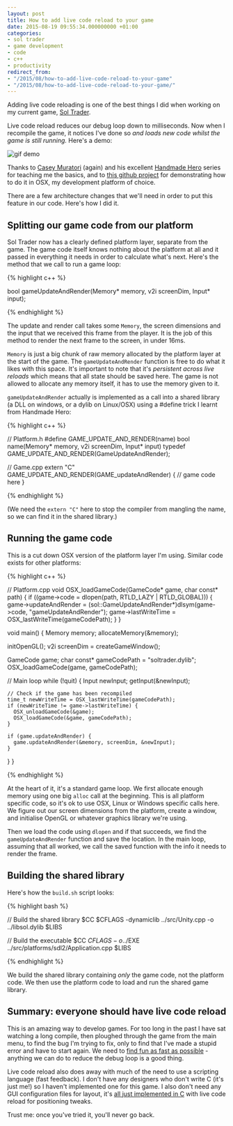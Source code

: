 ```yaml
---
layout: post
title: How to add live code reload to your game
date: 2015-08-19 09:55:34.000000000 +01:00
categories:
- sol trader
- game development
- code
- c++
- productivity
redirect_from:
- "/2015/08/how-to-add-live-code-reload-to-your-game"
- "/2015/08/how-to-add-live-code-reload-to-your-game/"
---
```

Adding live code reloading is one of the best things I did when working on my current game, [Sol Trader](http://soltrader.net).

Live code reload reduces our debug loop down to milliseconds. Now when I recompile the game, it notices I've done so *and loads new code whilst the game is still running.* Here's a demo:

![gif demo](http://i.imgur.com/D6hGkhA.gif)

Thanks to [Casey Muratori](http://mollyrocket.com) (again) and his excellent [Handmade Hero](http://handmadehero.org) series for teaching me the basics, and to [this github project](https://github.com/itfrombit/osx_handmade_minimal) for demonstrating how to do it in OSX, my development platform of choice.

There are a few architecture changes that we'll need in order to put this feature in our code. Here's how I did it.

## Splitting our game code from our platform

Sol Trader now has a clearly defined platform layer, separate from the game. The game code itself knows nothing about the platform at all and it passed in everything it needs in order to calculate what's next. Here's the method that we call to run a game loop:

{% highlight c++ %}

bool gameUpdateAndRender(Memory* memory, v2i screenDim, Input* input);

{% endhighlight %}

The update and render call takes some `Memory`, the screen dimensions and the input that we received this frame from the player. It is the job of this method to render the next frame to the screen, in under 16ms.

`Memory` is just a big chunk of raw memory allocated by the platform layer at the start of the game. The `gameUpdateAndRender` function is free to do what it likes with this space. It's important to note that it's *persistent across live reloads* which means that all state should be saved here. The game is not allowed to allocate any memory itself, it has to use the memory given to it.

`gameUpdateAndRender` actually is implemented as a call into a shared library (a DLL on windows, or a dylib on Linux/OSX) using a #define trick I learnt from Handmade Hero:

{% highlight c++ %}

// Platform.h
#define GAME_UPDATE_AND_RENDER(name) bool name(Memory* memory, v2i screenDim, Input* input)
typedef GAME_UPDATE_AND_RENDER(GameUpdateAndRender);

// Game.cpp
extern "C" GAME_UPDATE_AND_RENDER(GAME_updateAndRender) {
  // game code here
}

{% endhighlight %}

(We need the `extern "C"` here to stop the compiler from mangling the name, so we can find it in the shared library.)

## Running the game code

This is a cut down OSX version of the platform layer I'm using. Similar code exists for other platforms:

{% highlight c++ %}

// Platform.cpp
void OSX_loadGameCode(GameCode* game, char const* path) {
  if ((game->code = dlopen(path, RTLD_LAZY | RTLD_GLOBAL))) {
    game->updateAndRender = (sol::GameUpdateAndRender*)dlsym(game->code, "gameUpdateAndRender");
    game->lastWriteTime = OSX_lastWriteTime(gameCodePath);
  }
}

void main() {
  Memory memory;
  allocateMemory(&memory);

  initOpenGL();
  v2i screenDim = createGameWindow();

  GameCode game;
  char const* gameCodePath = "soltrader.dylib";
  OSX_loadGameCode(game, gameCodePath);

  // Main loop
  while (!quit) {
    Input newInput;
    getInput(&newInput);

    // Check if the game has been recompiled
    time_t newWriteTime = OSX_lastWriteTime(gameCodePath);
    if (newWriteTime != game->lastWriteTime) {
      OSX_unloadGameCode(&game);
      OSX_loadGameCode(&game, gameCodePath);
    }

    if (game.updateAndRender) {
      game.updateAndRender(&memory, screenDim, &newInput);
    }
  }
}

{% endhighlight %}

At the heart of it, it's a standard game loop. We first allocate enough memory using one big `alloc` call at the beginning. This is all platform specific code, so it's ok to use OSX, Linux or Windows specific calls here. We figure out our screen dimensions from the platform, create a window, and initialise OpenGL or whatever graphics library we're using.

Then we load the code using `dlopen` and if that succeeds, we find the `gameUpdateAndRender` function and save the location. In the main loop, assuming that all worked, we call the saved function with the info it needs to render the frame.

## Building the shared library

Here's how the `build.sh` script looks:

{% highlight bash %}

// Build the shared library
$CC $CFLAGS -dynamiclib ../src/Unity.cpp -o ../libsol.dylib $LIBS

// Build the executable
$CC $CFLAGS -o ../$EXE ../src/platforms/sdl2/Application.cpp $LIBS

{% endhighlight %}

We build the shared library containing *only* the game code, not the platform code. We then use the platform code to load and run the shared game library.

## Summary: everyone should have live code reload

This is an amazing way to develop games. For too long in the past I have sat watching a long compile, then ploughed through the game from the main menu, to find the bug I'm trying to fix, only to find that I've made a stupid error and have to start again. We need to [find fun as fast as possible](/2015/04/how-to-choose-between-realism-and-fun/) - anything we can do to reduce the debug loop is a good thing.

Live code reload also does away with much of the need to use a scripting language (fast feedback). I don't have any designers who don't write C (it's just me!) so I haven't implemented one for this game. I also don't need any GUI configuration files for layout, it's [all just implemented in C](/2015/08/why-i-rewrote-sol-trader-s-gui-from-scratch) with live code reload for positioning tweaks.

Trust me: once you've tried it, you'll never go back.
